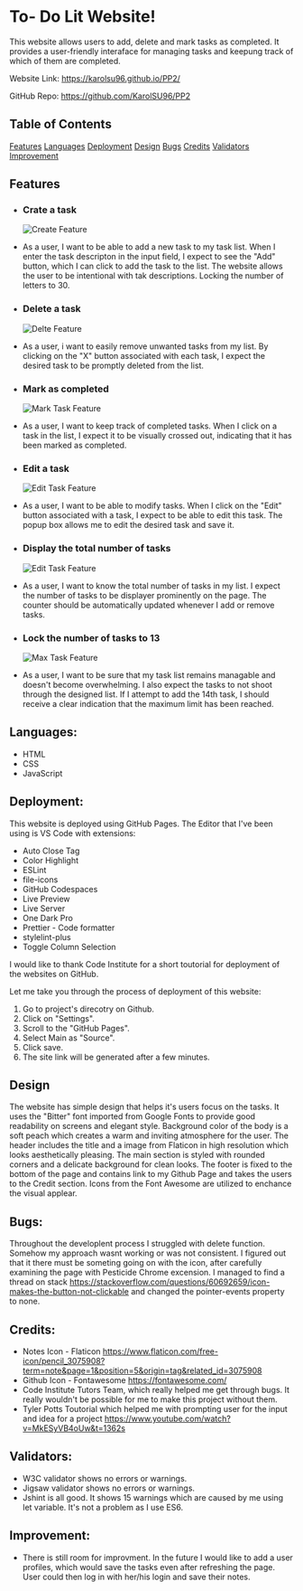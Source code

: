 # To- Do Lit Website!

This website allows users to add, delete and mark tasks as completed.
It provides a user-friendly interaface for managing tasks and keepung track of which of them are completed.

Website Link: https://karolsu96.github.io/PP2/

GitHub Repo: https://github.com/KarolSU96/PP2

## Table of Contents

[Features](#features)
[Languages](#languages)
[Deployment](#deployment)
[Design](#design)
[Bugs](#bugs)
[Credits](#credits)
[Validators](#validators)
[Improvement](#improvement)

## Features

- ### Crate a task
  ![Create Feature](./readme-images/create.png)
- As a user, I want to be able to add a new task to my task list. When I enter the task descripton in the input field, I expect to see the "Add" button, which I can click to add the task to the list. The website allows the user to be intentional with tak descriptions. Locking the number of letters to 30.

- ### Delete a task
  ![Delte Feature](./readme-images/delete.png)
- As a user, i want to easily remove unwanted tasks from my list. By clicking on the "X" button associated with each task, I expect the desired task to be promptly deleted from the list.

- ### Mark as completed
  ![Mark Task Feature](./readme-images/mark.png)
- As a user, I want to keep track of completed tasks. When I click on a task in the list, I expect it to be visually crossed out, indicating that it has been marked as completed.

- ### Edit a task
  ![Edit Task Feature](./readme-images/edit.png)
- As a user, I want to be able to modify tasks. When I click on the "Edit" button associated with a task, I expect to be able to edit this task. The popup box allows me to edit the desired task and save it.

- ### Display the total number of tasks
  ![Edit Task Feature](./readme-images/counter.png)
- As a user, I want to know the total number of tasks in my list. I expect the number of tasks to be displayer prominently on the page. The counter should be automatically updated whenever I add or remove tasks.

- ### Lock the number of tasks to 13
  ![Max Task Feature](./readme-images/max.png)
- As a user, I want to be sure that my task list remains managable and doesn't become overwhelming. I also expect the tasks to not shoot through the designed list. If I attempt to add the 14th task, I should receive a clear indication that the maximum limit has been reached.

## Languages:

- HTML
- CSS
- JavaScript

## Deployment:

This website is deployed using GitHub Pages.
The Editor that I've been using is VS Code with extensions:

- Auto Close Tag
- Color Highlight
- ESLint
- file-icons
- GitHub Codespaces
- Live Preview
- Live Server
- One Dark Pro
- Prettier - Code formatter
- stylelint-plus
- Toggle Column Selection

I would like to thank Code Institute for a short toutorial for deployment of the websites on GitHub.

Let me take you through the process of deployment of this website:

1. Go to project's direcotry on Github.
2. Click on "Settings".
3. Scroll to the "GitHub Pages".
4. Select Main as "Source".
5. Click save.
6. The site link will be generated after a few minutes.

## Design

The website has simple design that helps it's users focus on the tasks. It uses the "Bitter" font imported from Google Fonts to provide good readability on screens and elegant style.
Background color of the body is a soft peach which creates a warm and inviting atmosphere for the user.
The header includes the title and a image from Flaticon in high resolution which looks aesthetically pleasing. The main section is styled with rounded corners and a delicate background for clean looks.
The footer is fixed to the bottom of the page and contains link to my Github Page and takes the users to the Credit section.
Icons from the Font Awesome are utilized to enchance the visual applear.

## Bugs:

Throughout the developlent process I struggled with delete function. Somehow my approach wasnt working or was not consistent. I figured out that it there must be someting going on with the icon, after carefully examining the page with Pesticide Chrome excension. I managed to find a thread on stack https://stackoverflow.com/questions/60692659/icon-makes-the-button-not-clickable and changed the pointer-events property to none.

## Credits:

- Notes Icon - Flaticon https://www.flaticon.com/free-icon/pencil_3075908?term=note&page=1&position=5&origin=tag&related_id=3075908
- Github Icon - Fontawesome https://fontawesome.com/
- Code Institute Tutors Team, which really helped me get through bugs. It really wouldn't be possible for me to make this project without them.
- Tyler Potts Toutorial which helped me with prompting user for the input and idea for a project https://www.youtube.com/watch?v=MkESyVB4oUw&t=1362s

## Validators:

- W3C validator shows no errors or warnings.
- Jigsaw validator shows no errors or warnings.
- Jshint is all good. It shows 15 warnings which are caused by me using let variable. It's not a problem as I use ES6.

## Improvement:

- There is still room for improvment. In the future I would like to add a user profiles, which would save the tasks even after refreshing the page. User could then log in with her/his login and save their notes.
